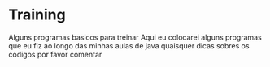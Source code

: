 # Training
Alguns programas basicos para treinar
Aqui eu colocarei alguns programas que eu fiz ao longo das minhas aulas de java 
quaisquer dicas sobres os codigos por favor comentar 
